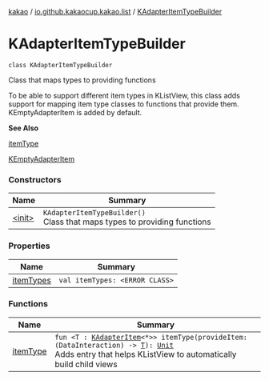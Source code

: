 [kakao](../../index.md) / [io.github.kakaocup.kakao.list](../index.md) / [KAdapterItemTypeBuilder](./index.md)

# KAdapterItemTypeBuilder

`class KAdapterItemTypeBuilder`

Class that maps types to providing functions

To be able to support different item types in KListView, this class
adds support for mapping item type classes to functions that provide them.
KEmptyAdapterItem is added by default.

**See Also**

[itemType](item-type.md)

[KEmptyAdapterItem](../-k-empty-adapter-item/index.md)

### Constructors

| Name | Summary |
|---|---|
| [&lt;init&gt;](-init-.md) | `KAdapterItemTypeBuilder()`<br>Class that maps types to providing functions |

### Properties

| Name | Summary |
|---|---|
| [itemTypes](item-types.md) | `val itemTypes: <ERROR CLASS>` |

### Functions

| Name | Summary |
|---|---|
| [itemType](item-type.md) | `fun <T : `[`KAdapterItem`](../-k-adapter-item/index.md)`<*>> itemType(provideItem: (DataInteraction) -> `[`T`](item-type.md#T)`): `[`Unit`](https://kotlinlang.org/api/latest/jvm/stdlib/kotlin/-unit/index.html)<br>Adds entry that helps KListView to automatically build child views |
